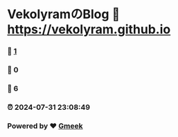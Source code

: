 # VekolyramのBlog :link: https://vekolyram.github.io 
### :page_facing_up: [1](https://vekolyram.github.io/tag.html) 
### :speech_balloon: 0 
### :hibiscus: 6 
### :alarm_clock: 2024-07-31 23:08:49 
### Powered by :heart: [Gmeek](https://github.com/Meekdai/Gmeek)
